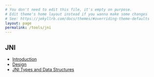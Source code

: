 ```yaml
---
# You don't need to edit this file, it's empty on purpose.
# Edit theme's home layout instead if you wanna make some changes
# See: https://jekyllrb.com/docs/themes/#overriding-theme-defaults
layout: page
permalink: /tools/jni
---
```


## JNI

* [Introduction](./jni/introduction)
* [Design](./jni/design)
* [JNI Types and Data Structures](./jni/data)
